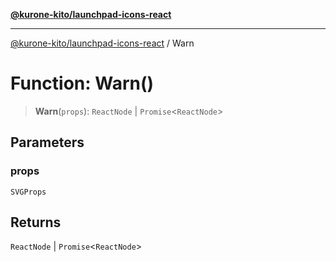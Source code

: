 [**@kurone-kito/launchpad-icons-react**](../README.md)

***

[@kurone-kito/launchpad-icons-react](../globals.md) / Warn

# Function: Warn()

> **Warn**(`props`): `ReactNode` \| `Promise`\<`ReactNode`\>

## Parameters

### props

`SVGProps`

## Returns

`ReactNode` \| `Promise`\<`ReactNode`\>
